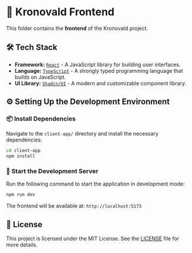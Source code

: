 # 🎨 Kronovald Frontend

This folder contains the **frontend** of the Kronovald project.

## 🛠️ Tech Stack

- **Framework:** [`React`](https://react.dev/) - A JavaScript library for building user interfaces.
- **Language:** [`TypeScript`](https://www.typescriptlang.org/) - A strongly typed programming language that builds on JavaScript.
- **UI Library:** [`Shadcn/UI`](https://ui.shadcn.com/) - A modern and customizable component library.

## ⚙️ Setting Up the Development Environment

### 📦 Install Dependencies

Navigate to the `client-app/` directory and install the necessary dependencies:

```bash
cd client-app
npm install
```

### 🚀 Start the Development Server

Run the following command to start the application in development mode:

```bash
npm run dev
```

The frontend will be available at: `http://localhost:5173`

## 📜 License

This project is licensed under the MIT License. See the [LICENSE](./LICENSE) file for more details.
